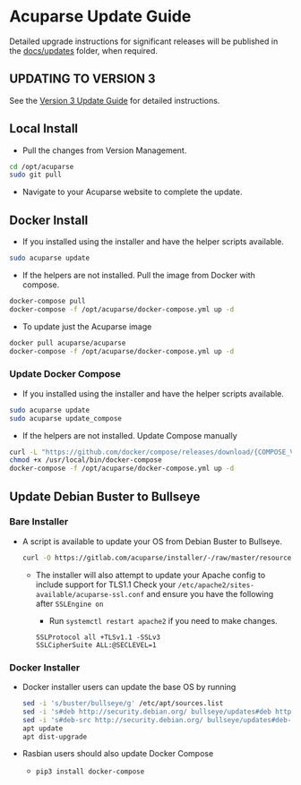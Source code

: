 # Acuparse Update Guide

Detailed upgrade instructions for significant releases will be published in the [docs/updates](https://docs.acuparse.com/#version-updates) folder,
when required.

## UPDATING TO VERSION 3

See the [Version 3 Update Guide](https://docs.acuparse.com/updates/v3) for detailed instructions.

## Local Install

- Pull the changes from Version Management.

```bash
cd /opt/acuparse
sudo git pull
```

- Navigate to your Acuparse website to complete the update.

## Docker Install

- If you installed using the installer and have the helper scripts available.

```bash
sudo acuparse update
```

- If the helpers are not installed. Pull the image from Docker with compose.

```bash
docker-compose pull
docker-compose -f /opt/acuparse/docker-compose.yml up -d
```

- To update just the Acuparse image

```bash
docker pull acuparse/acuparse
docker-compose -f /opt/acuparse/docker-compose.yml up -d
```

### Update Docker Compose

- If you installed using the installer and have the helper scripts available.

```bash
sudo acuparse update
sudo acuparse update_compose
```

- If the helpers are not installed. Update Compose manually

```bash
curl -L "https://github.com/docker/compose/releases/download/{COMPOSE_VERSION}/docker-compose-$(uname -s)-$(uname -m)" -o /usr/local/bin/docker-compose
chmod +x /usr/local/bin/docker-compose
docker-compose -f /opt/acuparse/docker-compose.yml up -d
```

## Update Debian Buster to Bullseye

### Bare Installer

- A script is available to update your OS from Debian Buster to Bullseye.

    ```bash
    curl -O https://gitlab.com/acuparse/installer/-/raw/master/resources/bullseye && sudo bash bullseye | tee ~/bullseye.log
    ```
  
    - The installer will also attempt to update your Apache config to include support for TLS1.1 Check your
      `/etc/apache2/sites-available/acuparse-ssl.conf` and ensure you have the following after `SSLEngine on`
        - Run `systemctl restart apache2` if you need to make changes.

        ```text
        SSLProtocol all +TLSv1.1 -SSLv3
        SSLCipherSuite ALL:@SECLEVEL=1
        ```

### Docker Installer

- Docker installer users can update the base OS by running

    ```bash
    sed -i 's/buster/bullseye/g' /etc/apt/sources.list
    sed -i 's#deb http://security.debian.org/ bullseye/updates#deb https://security.debian.org/debian-security bullseye-security#g' /etc/apt/sources.list
    sed -i 's#deb-src http://security.debian.org/ bullseye/updates#deb-src https://security.debian.org/debian-security bullseye-security#g' /etc/apt/sources.list
    apt update
    apt dist-upgrade
    ```

- Rasbian users should also update Docker Compose
    - `pip3 install docker-compose`
